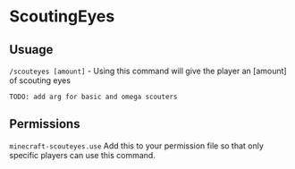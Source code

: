 # ScoutingEyes

## Usuage

`/scouteyes [amount]` - Using this command will give the player an [amount] of scouting eyes

`TODO: add arg for basic and omega scouters`


## Permissions
`minecraft-scouteyes.use` Add this to your permission file so that only specific players can use this command.

